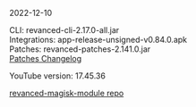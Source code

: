 2022-12-10
  
CLI: revanced-cli-2.17.0-all.jar  
Integrations: app-release-unsigned-v0.84.0.apk  
Patches: revanced-patches-2.141.0.jar  
[Patches Changelog](https://github.com/revanced/revanced-patches/releases/tag/v2.141.0)  

YouTube version: 17.45.36  

[revanced-magisk-module repo](https://github.com/j-hc/revanced-magisk-module)
